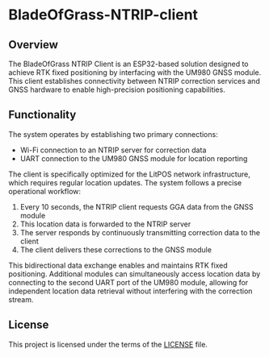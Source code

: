 # BladeOfGrass-NTRIP-client

## Overview

The BladeOfGrass NTRIP Client is an ESP32-based solution designed to achieve RTK fixed positioning by interfacing with the UM980 GNSS module. This client establishes connectivity between NTRIP correction services and GNSS hardware to enable high-precision positioning capabilities.

## Functionality

The system operates by establishing two primary connections:
- Wi-Fi connection to an NTRIP server for correction data
- UART connection to the UM980 GNSS module for location reporting

The client is specifically optimized for the LitPOS network infrastructure, which requires regular location updates. The system follows a precise operational workflow:

1. Every 10 seconds, the NTRIP client requests GGA data from the GNSS module
2. This location data is forwarded to the NTRIP server
3. The server responds by continuously transmitting correction data to the client
4. The client delivers these corrections to the GNSS module

This bidirectional data exchange enables and maintains RTK fixed positioning. Additional modules can simultaneously access location data by connecting to the second UART port of the UM980 module, allowing for independent location data retrieval without interfering with the correction stream.

## License
This project is licensed under the terms of the [LICENSE](./LICENSE) file.